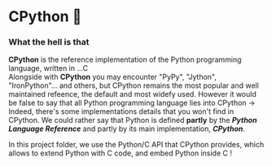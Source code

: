 # **CPython :snake:**

### **What the hell is that**

**CPython** is the reference implementation of the Python programming language, written in ...C <br>
Alongside with **CPython** you may encounter "PyPy", "Jython", "IronPython"... and others, but CPython remains the most popular and well maintained refeence, the default and most widefy used.
However it would be false to say that all Python programming language lies into CPython -> Indeed, there's some implementations details that you won't find in CPython.
We could rather say that Python is defined **partly** by the **_Python Language Reference_** and partly by its main implementation, **_CPython_**. <br>

In this project folder, we use the Python/C API that CPython provides, which allows to extend Python with C code, and embed Python inside C !
